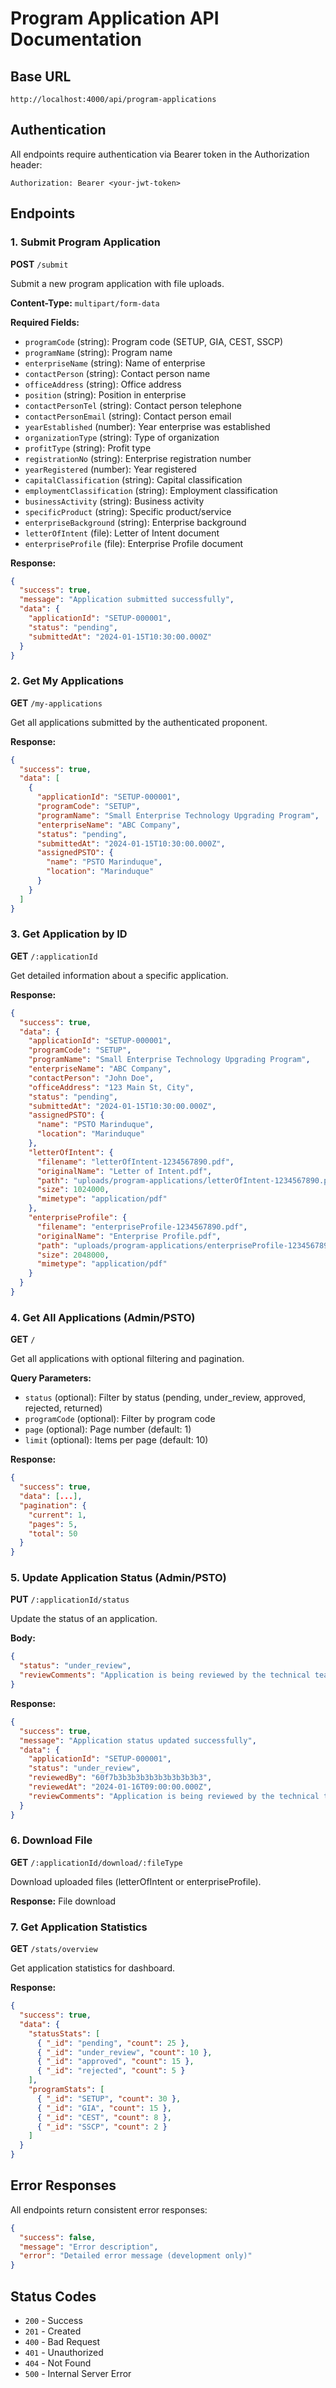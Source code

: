 # Program Application API Documentation

## Base URL
```
http://localhost:4000/api/program-applications
```

## Authentication
All endpoints require authentication via Bearer token in the Authorization header:
```
Authorization: Bearer <your-jwt-token>
```

## Endpoints

### 1. Submit Program Application
**POST** `/submit`

Submit a new program application with file uploads.

**Content-Type:** `multipart/form-data`

**Required Fields:**
- `programCode` (string): Program code (SETUP, GIA, CEST, SSCP)
- `programName` (string): Program name
- `enterpriseName` (string): Name of enterprise
- `contactPerson` (string): Contact person name
- `officeAddress` (string): Office address
- `position` (string): Position in enterprise
- `contactPersonTel` (string): Contact person telephone
- `contactPersonEmail` (string): Contact person email
- `yearEstablished` (number): Year enterprise was established
- `organizationType` (string): Type of organization
- `profitType` (string): Profit type
- `registrationNo` (string): Enterprise registration number
- `yearRegistered` (number): Year registered
- `capitalClassification` (string): Capital classification
- `employmentClassification` (string): Employment classification
- `businessActivity` (string): Business activity
- `specificProduct` (string): Specific product/service
- `enterpriseBackground` (string): Enterprise background
- `letterOfIntent` (file): Letter of Intent document
- `enterpriseProfile` (file): Enterprise Profile document

**Response:**
```json
{
  "success": true,
  "message": "Application submitted successfully",
  "data": {
    "applicationId": "SETUP-000001",
    "status": "pending",
    "submittedAt": "2024-01-15T10:30:00.000Z"
  }
}
```

### 2. Get My Applications
**GET** `/my-applications`

Get all applications submitted by the authenticated proponent.

**Response:**
```json
{
  "success": true,
  "data": [
    {
      "applicationId": "SETUP-000001",
      "programCode": "SETUP",
      "programName": "Small Enterprise Technology Upgrading Program",
      "enterpriseName": "ABC Company",
      "status": "pending",
      "submittedAt": "2024-01-15T10:30:00.000Z",
      "assignedPSTO": {
        "name": "PSTO Marinduque",
        "location": "Marinduque"
      }
    }
  ]
}
```

### 3. Get Application by ID
**GET** `/:applicationId`

Get detailed information about a specific application.

**Response:**
```json
{
  "success": true,
  "data": {
    "applicationId": "SETUP-000001",
    "programCode": "SETUP",
    "programName": "Small Enterprise Technology Upgrading Program",
    "enterpriseName": "ABC Company",
    "contactPerson": "John Doe",
    "officeAddress": "123 Main St, City",
    "status": "pending",
    "submittedAt": "2024-01-15T10:30:00.000Z",
    "assignedPSTO": {
      "name": "PSTO Marinduque",
      "location": "Marinduque"
    },
    "letterOfIntent": {
      "filename": "letterOfIntent-1234567890.pdf",
      "originalName": "Letter of Intent.pdf",
      "path": "uploads/program-applications/letterOfIntent-1234567890.pdf",
      "size": 1024000,
      "mimetype": "application/pdf"
    },
    "enterpriseProfile": {
      "filename": "enterpriseProfile-1234567890.pdf",
      "originalName": "Enterprise Profile.pdf",
      "path": "uploads/program-applications/enterpriseProfile-1234567890.pdf",
      "size": 2048000,
      "mimetype": "application/pdf"
    }
  }
}
```

### 4. Get All Applications (Admin/PSTO)
**GET** `/`

Get all applications with optional filtering and pagination.

**Query Parameters:**
- `status` (optional): Filter by status (pending, under_review, approved, rejected, returned)
- `programCode` (optional): Filter by program code
- `page` (optional): Page number (default: 1)
- `limit` (optional): Items per page (default: 10)

**Response:**
```json
{
  "success": true,
  "data": [...],
  "pagination": {
    "current": 1,
    "pages": 5,
    "total": 50
  }
}
```

### 5. Update Application Status (Admin/PSTO)
**PUT** `/:applicationId/status`

Update the status of an application.

**Body:**
```json
{
  "status": "under_review",
  "reviewComments": "Application is being reviewed by the technical team"
}
```

**Response:**
```json
{
  "success": true,
  "message": "Application status updated successfully",
  "data": {
    "applicationId": "SETUP-000001",
    "status": "under_review",
    "reviewedBy": "60f7b3b3b3b3b3b3b3b3b3b3",
    "reviewedAt": "2024-01-16T09:00:00.000Z",
    "reviewComments": "Application is being reviewed by the technical team"
  }
}
```

### 6. Download File
**GET** `/:applicationId/download/:fileType`

Download uploaded files (letterOfIntent or enterpriseProfile).

**Response:** File download

### 7. Get Application Statistics
**GET** `/stats/overview`

Get application statistics for dashboard.

**Response:**
```json
{
  "success": true,
  "data": {
    "statusStats": [
      { "_id": "pending", "count": 25 },
      { "_id": "under_review", "count": 10 },
      { "_id": "approved", "count": 15 },
      { "_id": "rejected", "count": 5 }
    ],
    "programStats": [
      { "_id": "SETUP", "count": 30 },
      { "_id": "GIA", "count": 15 },
      { "_id": "CEST", "count": 8 },
      { "_id": "SSCP", "count": 2 }
    ]
  }
}
```

## Error Responses

All endpoints return consistent error responses:

```json
{
  "success": false,
  "message": "Error description",
  "error": "Detailed error message (development only)"
}
```

## Status Codes

- `200` - Success
- `201` - Created
- `400` - Bad Request
- `401` - Unauthorized
- `404` - Not Found
- `500` - Internal Server Error
